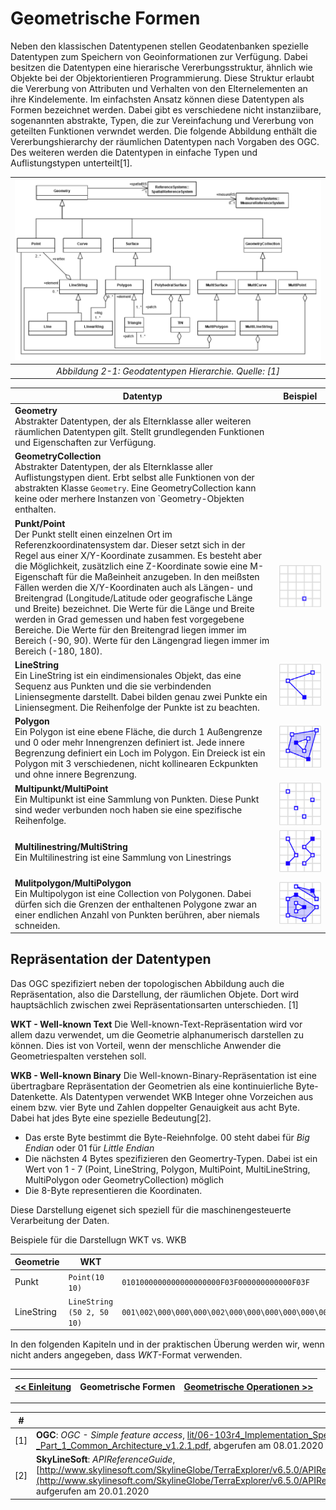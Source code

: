 # Geometrische Formen

Neben den klassischen Datentypenen stellen Geodatenbanken spezielle Datentypen zum Speichern von Geoinformationen zur Verfügung. Dabei besitzen die Datentypen eine hierarische Vererbungsstruktur, ähnlich wie Objekte bei der Objektorientieren Programmierung. Diese Struktur erlaubt die Vererbung von Attributen und Verhalten von den Elternelementen an ihre Kindelemente. Im einfachsten Ansatz können diese Datentypen als Formen bezeichnet werden. Dabei gibt es verschiedene nicht instanziibare, sogenannten abstrakte, Typen, die zur Vereinfachung und Vererbung von geteilten Funktionen verwndet werden. Die folgende Abbildung enthält die Vererbungshierarchy der räumlichen Datentypen nach Vorgaben des OGC. Des weiteren werden die Datentypen in einfache Typen und Auflistungstypen unterteilt[1].

|![ogc_datatype_hierarchiy](img/ogc_hierarchiy.png)|
|:--:|
|*Abbildung 2-1: Geodatentypen Hierarchie. Quelle: [1]*|

| Datentyp | Beispiel
|------ | -----------
| **Geometry**<br/> Abstrakter Datentypen, der als Elternklasse aller weiteren räumlichen Datentypen gilt. Stellt grundlegenden Funktionen und Eigenschaften zur Verfügung.
| **GeometryCollection**<br/> Abstrakter Datentypen, der als Elternklasse aller Auflistungstypen dient. Erbt selbst alle Funktionen von der abstrakten Klasse `Geometry`. Eine GeometryCollection kann keine oder merhere Instanzen von `Geometry-Objekten enthalten.
|**Punkt/Point**<br/> Der Punkt stellt einen einzelnen Ort im Referenzkoordinatensystem dar. Dieser setzt sich in der Regel aus einer X/Y-Koordinate zusammen. Es besteht aber die Möglichkeit, zusätzlich eine Z-Koordinate sowie eine M-Eigenschaft für die Maßeinheit anzugeben. In den meißsten Fällen werden die X/Y-Koordinaten auch als Längen- und Breitengrad (Longitude/Latitude oder geografische Länge und Breite) bezeichnet. Die Werte für die Länge und Breite werden in Grad gemessen und haben fest vorgegebene Bereiche.  Die Werte für den Breitengrad liegen immer im Bereich (-90, 90). Werte für den Längengrad liegen immer im Bereich (-180, 180). | ![Punkte](img/point.png)
|**LineString**<br/>Ein LineString ist ein eindimensionales Objekt, das eine Sequenz aus Punkten und die sie verbindenden Liniensegmente darstellt. Dabei bilden genau zwei Punkte ein Liniensegment. Die Reihenfolge der Punkte ist zu beachten. | ![Linestring](img/linestring.png)
|**Polygon**<br/> Ein Polygon ist eine ebene Fläche, die durch 1 Außengrenze und 0 oder mehr Innengrenzen definiert ist. Jede innere Begrenzung definiert ein Loch im Polygon. Ein Dreieck ist ein Polygon mit 3 verschiedenen, nicht kollinearen Eckpunkten und ohne innere Begrenzung.| ![polygon](img/polygon.png)
|**Multipunkt/MultiPoint**<br/> Ein Multipunkt ist eine Sammlung von Punkten. Diese Punkt sind weder verbunden noch haben sie eine spezifische Reihenfolge.  | ![multipoint](img/multipoint.png)
|**Multilinestring/MultiString**<br/> Ein Multilinestring ist eine Sammlung von Linestrings  | ![Punkte](img/multilinestring.png)
|**Mulitpolygon/MultiPolygon**<br/> Ein Multipolygon ist eine Collection von Polygonen. Dabei dürfen sich die Grenzen der enthaltenen Polygone zwar an einer endlichen Anzahl von Punkten berühren, aber niemals schneiden.    | ![Punkte](img/multipolygon.png)

## Repräsentation der Datentypen

Das OGC spezifiziert neben der topologischen Abbildung auch die Repräsentation, also die Darstellung, der räumlichen Objete. Dort wird hauptsächlich zwischen zwei Repräsentationsarten unterschieden. [1]

**WKT - Well-known Text**
Die Well-known-Text-Repräsentation wird vor allem dazu verwendet, um die Geometrie alphanumerisch darstellen zu können. Dies ist von Vorteil, wenn der menschliche Anwender die Geometriespalten verstehen soll.

**WKB - Well-known Binary**
Die Well-known-Binary-Repräsentation ist eine übertragbare Repräsentation der Geometrien als eine kontinuierliche Byte-Datenkette. Als Datentypen verwendet WKB Integer ohne Vorzeichen aus einem bzw. vier Byte und Zahlen doppelter Genauigkeit aus acht Byte. Dabei hat jdes Byte eine spezielle Bedeutung[2].

- Das erste Byte bestimmt die Byte-Reiehnfolge. 00 steht dabei für *Big Endian* oder 01 für *Little Endian*
- Die nächsten 4 Bytes spezifizieren den Geomertry-Typen. Dabei ist ein Wert von 1 - 7 (Point, LineString, Polygon, MultiPoint, MultiLineString, MultiPolygon oder GeometryCollection) möglich
- Die 8-Byte representieren die Koordinaten.

Diese Darstellung eigenet sich speziell für die maschinengesteuerte Verarbeitung der Daten.

Beispiele für die Darstellugn WKT vs. WKB

| Geometrie | WKT | WKB
|------ | -------------------- | -------
| Punkt| `Point(10 10)` | `0101000000000000000000F03F000000000000F03F`
| LineString| `LineString (50 2, 50 10)` | `001\002\000\000\000\002\000\000\000\000\000\000\000\000\000I@\000\000\000\000\000\000\000@\000\000\000\000\000\000I@\000\000\000\000\000\000$@`

In den folgenden Kapiteln und in der praktischen Überung werden wir, wenn nicht anders angegeben, dass *WKT*-Format verwenden.

---

| [<< Einleitung](01_introduction.md) | Geometrische Formen | [Geometrische Operationen >>](03_operations.md) |
|------------------------------------|------------|-------------------------------------|

---

| #   | Literatur            |
| --- |--------------------------------------------------------------------------------------------------------------------------------------------------------------------------------------------------|
| [1] | **OGC**: *OGC -  Simple feature access*, [lit/06-103r4_Implementation_Specification_for_Geographic_Information_-_Simple_feature_access_-_Part_1_Common_Architecture_v1.2.1.pdf](lit/06-103r4_Implementation_Specification_for_Geographic_Information_-_Simple_feature_access_-_Part_1_Common_Architecture_v1.2.1.pdf), abgerufen am 08.01.2020  |
| [2] | **SkyLineSoft**: *APIReferenceGuide*,  [http://www.skylinesoft.com/SkylineGlobe/TerraExplorer/v6.5.0/APIReferenceGuide/Well_Known_Text_and_Well_Known_Binary_WKT_and_WKB.htm](http://www.skylinesoft.com/SkylineGlobe/TerraExplorer/v6.5.0/APIReferenceGuide/Well_Known_Text_and_Well_Known_Binary_WKT_and_WKB.htm), aufgerufen am 20.01.2020  |